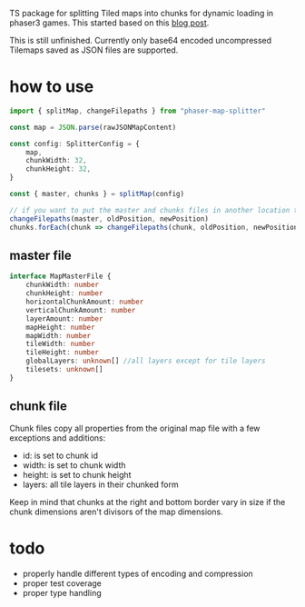TS package for splitting Tiled maps into chunks for dynamic loading in phaser3 games. This started based on this [blog post](https://www.dynetisgames.com/2018/02/24/manage-big-maps-phaser-3/).

This is still unfinished. Currently only base64 encoded uncompressed Tilemaps saved as JSON files are supported.

# how to use
```ts
import { splitMap, changeFilepaths } from "phaser-map-splitter"

const map = JSON.parse(rawJSONMapContent)

const config: SplitterConfig = {
	map,
	chunkWidth: 32,
	chunkHeight: 32,
}

const { master, chunks } = splitMap(config)

// if you want to put the master and chunks files in another location than the originial map file you have to adjust file paths in the new files
changeFilepaths(master, oldPosition, newPosition)
chunks.forEach(chunk => changeFilepaths(chunk, oldPosition, newPosition))
```

## master file
```ts
interface MapMasterFile {
	chunkWidth: number
	chunkHeight: number
	horizontalChunkAmount: number
	verticalChunkAmount: number
	layerAmount: number
	mapHeight: number
	mapWidth: number
	tileWidth: number
	tileHeight: number
	globalLayers: unknown[] //all layers except for tile layers
	tilesets: unknown[]
}
```
## chunk file
Chunk files copy all properties from the original map file with a few exceptions and additions:
 * id: is set to chunk id
 * width: is set to chunk width
 * height: is set to chunk height
 * layers: all tile layers in their chunked form

Keep in mind that chunks at the right and bottom border vary in size if the chunk dimensions aren't divisors of the map dimensions.

# todo
 * properly handle different types of encoding and compression
 * proper test coverage
 * proper type handling